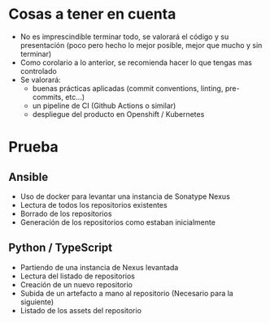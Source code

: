 # Cosas a tener en cuenta

* No es imprescindible terminar todo, se valorará el código y su presentación (poco pero hecho lo mejor posible, mejor que mucho y sin terminar)
* Como corolario a lo anterior, se recomienda hacer lo que tengas mas controlado
* Se valorará:
  * buenas prácticas aplicadas (commit conventions, linting, pre-commits, etc...)
  * un pipeline de CI (Github Actions o similar)
  * despliegue del producto en Openshift / Kubernetes

# Prueba

## Ansible

* Uso de docker para levantar una instancia de Sonatype Nexus
* Lectura de todos los repositorios existentes
* Borrado de los repositorios
* Generación de los repositorios como estaban inicialmente

## Python / TypeScript

* Partiendo de una instancia de Nexus levantada
* Lectura del listado de repositorios
* Creación de un nuevo repositorio
* Subida de un artefacto a mano al repositorio (Necesario para la siguiente)
* Listado de los assets del repositorio
